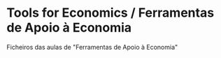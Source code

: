 # Tools for Economics / Ferramentas de Apoio à Economia

Ficheiros das aulas de "Ferramentas de Apoio à Economia"

